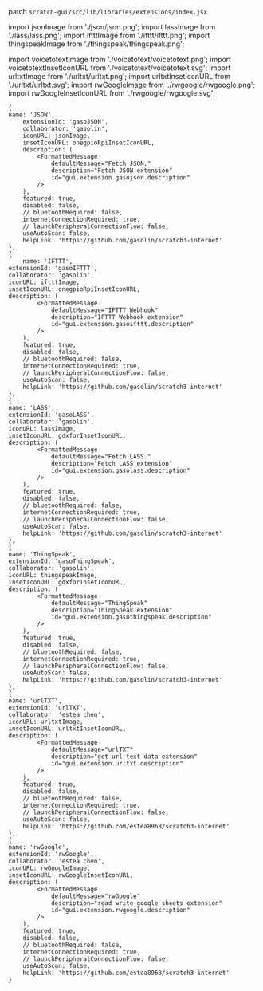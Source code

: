 patch `scratch-gui/src/lib/libraries/extensions/index.jsx`


import jsonImage from './json/json.png';
import lassImage from './lass/lass.png';
import iftttImage from './ifttt/ifttt.png';
import thingspeakImage from './thingspeak/thingspeak.png';

import voicetotextImage from './voicetotext/voicetotext.png';
import voicetotextInsetIconURL from './voicetotext/voicetotext.svg';
import urltxtImage from './urltxt/urltxt.png';
import urltxtInsetIconURL from './urltxt/urltxt.svg';
import rwGoogleImage from './rwgoogle/rwgoogle.png';
import rwGoogleInsetIconURL from './rwgoogle/rwgoogle.svg';


    {
	name: 'JSON',
    	extensionId: 'gasoJSON',
    	collaborator: 'gasolin',
    	iconURL: jsonImage,
    	insetIconURL: onegpioRpiInsetIconURL,
    	description: (
        	<FormattedMessage
            	defaultMessage="Fetch JSON."
            	description="Fetch JSON extension"
            	id="gui.extension.gasojson.description"
        	/>
    	),
    	featured: true,
    	disabled: false,
    	// bluetoothRequired: false,
    	internetConnectionRequired: true,
    	// launchPeripheralConnectionFlow: false,
    	useAutoScan: false,
    	helpLink: 'https://github.com/gasolin/scratch3-internet'
    },
    {
    	name: 'IFTTT',
	extensionId: 'gasoIFTTT',
	collaborator: 'gasolin',
	iconURL: iftttImage,
	insetIconURL: onegpioRpiInsetIconURL,
	description: (
            <FormattedMessage
                defaultMessage="IFTTT Webhook"
                description="IFTTT Webhook extension"
                id="gui.extension.gasoifttt.description"
            />
        ),
        featured: true,
        disabled: false,
        // bluetoothRequired: false,
        internetConnectionRequired: true,
        // launchPeripheralConnectionFlow: false,
        useAutoScan: false,
        helpLink: 'https://github.com/gasolin/scratch3-internet'
    },
    {
  	name: 'LASS',
	extensionId: 'gasoLASS',
	collaborator: 'gasolin',
	iconURL: lassImage,
	insetIconURL: gdxforInsetIconURL,
	description: (
            <FormattedMessage
                defaultMessage="Fetch LASS."
                description="Fetch LASS extension"
                id="gui.extension.gasolass.description"
            />
        ),
        featured: true,
        disabled: false,
        // bluetoothRequired: false,
        internetConnectionRequired: true,
        // launchPeripheralConnectionFlow: false,
        useAutoScan: false,
        helpLink: 'https://github.com/gasolin/scratch3-internet'
    },
    {
	name: 'ThingSpeak',
	extensionId: 'gasoThingSpeak',
	collaborator: 'gasolin',
	iconURL: thingspeakImage,
	insetIconURL: gdxforInsetIconURL,
	description: (
            <FormattedMessage
                defaultMessage="ThingSpeak"
                description="ThingSpeak extension"
                id="gui.extension.gasothingspeak.description"
            />
        ),
        featured: true,
        disabled: false,
        // bluetoothRequired: false,
        internetConnectionRequired: true,
        // launchPeripheralConnectionFlow: false,
        useAutoScan: false,
        helpLink: 'https://github.com/gasolin/scratch3-internet'
    },
    {
	name: 'urlTXT',
	extensionId: 'urlTXT',
	collaborator: 'estea chen',
	iconURL: urltxtImage,
	insetIconURL: urltxtInsetIconURL,
	description: (
            <FormattedMessage
                defaultMessage="urlTXT"
                description="get url text data extension"
                id="gui.extension.urltxt.description"
            />
        ),
        featured: true,
        disabled: false,
        // bluetoothRequired: false,
        internetConnectionRequired: true,
        // launchPeripheralConnectionFlow: false,
        useAutoScan: false,
        helpLink: 'https://github.com/estea8968/scratch3-internet'
    },
    {
	name: 'rwGoogle',
	extensionId: 'rwGoogle',
	collaborator: 'estea chen',
	iconURL: rwGoogleImage,
	insetIconURL: rwGoogleInsetIconURL,
	description: (
            <FormattedMessage
                defaultMessage="rwGoogle"
                description="read write google sheets extension"
                id="gui.extension.rwgoogle.description"
            />
        ),
        featured: true,
        disabled: false,
        // bluetoothRequired: false,
        internetConnectionRequired: true,
        // launchPeripheralConnectionFlow: false,
        useAutoScan: false,
        helpLink: 'https://github.com/estea8968/scratch3-internet'
    }

